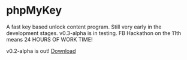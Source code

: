 phpMyKey
========

A fast key based unlock content program. Still very early in the development stages. v0.3-alpha is in testing. FB Hackathon on the 11th means 24 HOURS OF WORK TIME!

v0.2-alpha is out! [Download](https://github.com/KevZho/phpmykey/releases)
